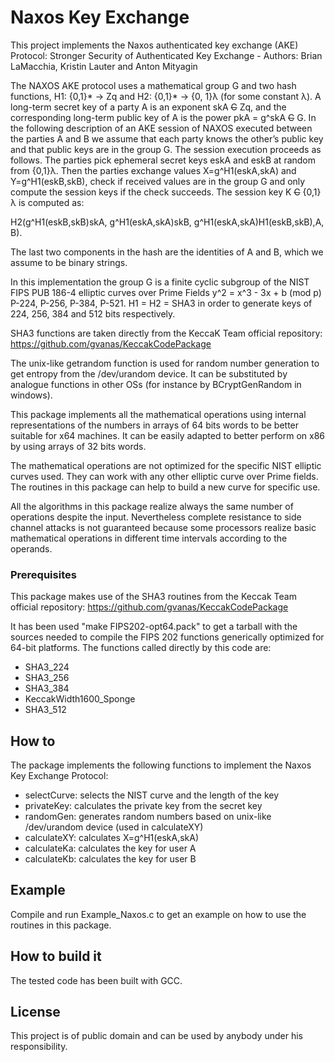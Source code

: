 # Naxos Key Exchange

This project implements the Naxos authenticated key exchange (AKE) Protocol:
Stronger Security of Authenticated Key Exchange - Authors: Brian LaMacchia, Kristin Lauter and Anton Mityagin

The NAXOS AKE protocol uses a mathematical group G and two hash functions, H1: {0,1}* -> Zq
and H2: {0,1}* -> {0, 1}λ  (for some constant λ). A long-term secret key of a party A is an exponent
skA ~~C~~ Zq, and the corresponding long-term public key of A is the power pkA = g^skA ~~C~~ G. In the
following description of an AKE session of NAXOS executed between the parties A and B we
assume that each party knows the other’s public key and that public keys are in the group G.
The session execution proceeds as follows. The parties pick ephemeral secret keys eskA and
eskB at random from {0,1}λ. Then the parties exchange values X=g^H1(eskA,skA) and Y=g^H1(eskB,skB),
check if received values are in the group G and only compute the session keys if the check succeeds.
The session key K ~~C~~ {0,1}λ is computed as:

H2(g^H1(eskB,skB)skA, g^H1(eskA,skA)skB, g^H1(eskA,skA)H1(eskB,skB),A, B).

The last two components in the hash are the identities of A and B, which we assume to be binary
strings.

In this implementation the group G is a finite cyclic subgroup of the NIST FIPS PUB 186-4 elliptic
curves over Prime Fields y^2 = x^3 - 3x + b (mod p) P-224, P-256, P-384, P-521. 
H1 = H2 = SHA3 in order to generate keys of 224, 256, 384 and 512 bits respectively.

SHA3 functions are taken directly from the KeccaK Team official repository:
https://github.com/gvanas/KeccakCodePackage

The unix-like getrandom function is used for random number generation to get entropy from the
/dev/urandom device.
It can be substituted by analogue functions in other OSs (for instance by BCryptGenRandom
in windows).

This package implements all the mathematical operations using internal representations of
the numbers in arrays of 64 bits words to be better suitable for x64 machines.
It can be easily adapted to better perform on x86 by using arrays of 32 bits words.

The mathematical operations are not optimized for the specific NIST elliptic curves used.
They can work with any other elliptic curve over Prime fields.
The routines in this package can help to build a new curve for specific use. 

All the algorithms in this package realize always the same number of operations despite the input.
Nevertheless complete resistance to side channel attacks is not guaranteed because some processors
realize basic mathematical operations in different time intervals according to the operands.

### Prerequisites

This package makes use of the SHA3 routines from the Keccak Team official repository:
https://github.com/gvanas/KeccakCodePackage

It has been used "make FIPS202-opt64.pack" to get a tarball with the sources needed
to compile the FIPS 202 functions generically optimized for 64-bit platforms.
The functions called directly by this code are:

* SHA3_224
* SHA3_256
* SHA3_384
* KeccakWidth1600_Sponge
* SHA3_512

## How to
The package implements the following functions to implement the Naxos Key Exchange Protocol:

* selectCurve: selects the NIST curve and the length of the key
* privateKey: calculates the private key from the secret key
* randomGen: generates random numbers based on unix-like /dev/urandom device (used in calculateXY)
* calculateXY: calculates X=g^H1(eskA,skA)
* calculateKa: calculates the key for user A
* calculateKb: calculates the key for user B

## Example

Compile and run Example_Naxos.c to get an example on how to use the routines in this package.

## How to build it

The tested code has been built with GCC. 

## License

This project is of public domain and can be used by anybody under his responsibility.
